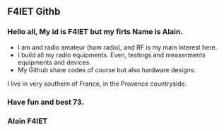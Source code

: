 ## F4IET Githb

### Hello all, My id is F4IET but my firts Name is Alain.


* I am and radio amateur (ham radio), and RF is my main interest here.
* I build all my radio equipments. Even, testings and measerments equipments and devices.
* My Github share codes of course but also hardware designs.

I live in very southern of France, in the Provence countryside.

### Have fun and best 73.
### Alain F4IET

<!---
F4IET/F4IET is a ✨ special ✨ repository because its `README.md` (this file) appears on your GitHub profile.
You can click the Preview link to take a look at your changes.
--->
